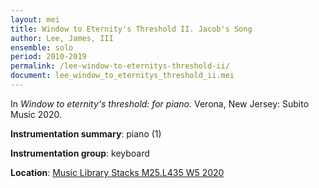 ```yaml
---
layout: mei
title: Window to Eternity's Threshold II. Jacob's Song
author: Lee, James, III
ensemble: solo
period: 2010-2019
permalink: /lee-window-to-eternitys-threshold-ii/
document: lee_window_to_eternitys_threshold_ii.mei
---
```


In *Window to eternity's threshold: for piano.* Verona, New Jersey: Subito Music 2020.

**Instrumentation summary**: piano (1)

**Instrumentation group**: keyboard

**Location**: <a href="https://tufts.primo.exlibrisgroup.com/permalink/01TUN_INST/1kc9gia/alma991018306188103851" target="_blank">Music Library Stacks M25.L435 W5 2020</a>